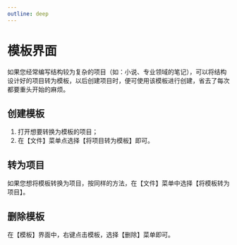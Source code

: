 ```yaml
---
outline: deep
---
```


# 模板界面

如果您经常编写结构较为复杂的项目（如：小说、专业领域的笔记），可以将结构设计好的项目转为模板，以后创建项目时，便可使用该模板进行创建，省去了每次都要重头开始的麻烦。

## 创建模板

1. 打开想要转换为模板的项目；
2. 在【文件】菜单点选择【将项目转为模板】即可。

## 转为项目

如果您想将模板转换为项目，按同样的方法，在【文件】菜单中选择【将模板转为项目】。

## 删除模板

在【模板】界面中，右键点击模板，选择【删除】菜单即可。